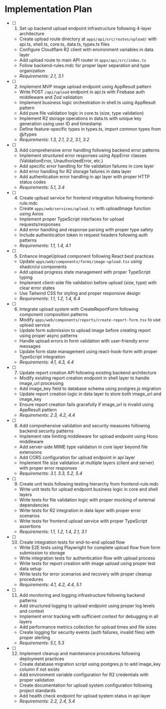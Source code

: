 # Implementation Plan

- [ ] 1. Set up backend upload endpoint infrastructure following 4-layer architecture
  - Create upload route directory at `apps/api/src/routes/upload/` with api.ts, shell.ts, core.ts, data.ts, types.ts files
  - Configure Cloudflare R2 client with environment variables in data layer
  - Add upload route to main API router in `apps/api/src/index.ts`
  - Follow backend-rules.mdc for proper layer separation and type organization
  - _Requirements: 2.1, 3.1_

- [ ] 2. Implement MVP image upload endpoint using AppResult pattern
  - Write POST `/api/upload` endpoint in api.ts with Firebase auth middleware and Zod validation
  - Implement business logic orchestration in shell.ts using AppResult pattern
  - Add pure file validation logic in core.ts (size, type validation)
  - Implement R2 storage operations in data.ts with unique key generation using user ID and timestamp
  - Define feature-specific types in types.ts, import common types from @/types
  - _Requirements: 1.3, 2.1, 2.2, 3.1, 3.2_

- [ ] 3. Add comprehensive error handling following backend error patterns
  - Implement structured error responses using AppError classes (ValidationError, UnauthorizedError, etc.)
  - Add specific error handling for file validation failures in core layer
  - Add error handling for R2 storage failures in data layer
  - Add authentication error handling in api layer with proper HTTP status codes
  - _Requirements: 5.1, 3.4_

- [ ] 4. Create upload service for frontend integration following frontend-rule.mdc
  - Create `apps/web/services/upload.ts` with uploadImage function using Axios
  - Implement proper TypeScript interfaces for upload requests/responses
  - Add error handling and response parsing with proper type safety
  - Include authentication token in request headers following auth patterns
  - _Requirements: 1.1, 1.4, 4.1_

- [ ] 5. Enhance ImageUpload component following React best practices
  - Update `apps/web/components/forms/image-upload.tsx` using shadcn/ui components
  - Add upload progress state management with proper TypeScript typing
  - Implement client-side file validation before upload (size, type) with clear error states
  - Use Tailwind CSS for styling and proper responsive design
  - _Requirements: 1.1, 1.2, 1.4, 6.4_

- [ ] 6. Integrate upload system with CreateReportForm following component composition patterns
  - Modify `apps/web/components/reports/create-report-form.tsx` to use upload service
  - Update form submission to upload image before creating report using proper async patterns
  - Handle upload errors in form validation with user-friendly error messages
  - Update form state management using react-hook-form with proper TypeScript integration
  - _Requirements: 4.1, 4.3, 4.4_

- [ ] 7. Update report creation API following existing backend architecture
  - Modify existing report creation endpoint in shell layer to handle image_url processing
  - Add image_key field to database schema using postgres.js migration
  - Update report creation logic in data layer to store both image_url and image_key
  - Ensure report creation fails gracefully if image_url is invalid using AppResult pattern
  - _Requirements: 2.3, 4.2, 4.4_

- [ ] 8. Add comprehensive validation and security measures following backend security patterns
  - Implement rate limiting middleware for upload endpoint using Hono middleware
  - Add server-side MIME type validation in core layer beyond file extensions
  - Add CORS configuration for upload endpoint in api layer
  - Implement file size validation at multiple layers (client and server) with proper error responses
  - _Requirements: 3.1, 3.3, 5.2, 5.4_

- [ ] 9. Create unit tests following testing hierarchy from frontend-rule.mdc
  - Write unit tests for upload endpoint business logic in core and shell layers
  - Write tests for file validation logic with proper mocking of external dependencies
  - Write tests for R2 integration in data layer with proper error scenarios
  - Write tests for frontend upload service with proper TypeScript assertions
  - _Requirements: 1.1, 1.2, 1.4, 2.1, 3.1_

- [ ] 10. Create integration tests for end-to-end upload flow
  - Write E2E tests using Playwright for complete upload flow from form submission to storage
  - Write integration tests for authentication flow with upload process
  - Write tests for report creation with image upload using proper test data setup
  - Write tests for error scenarios and recovery with proper cleanup procedures
  - _Requirements: 4.1, 4.2, 4.4, 5.1_

- [ ] 11. Add monitoring and logging infrastructure following backend patterns
  - Add structured logging to upload endpoint using proper log levels and context
  - Implement error tracking with sufficient context for debugging in all layers
  - Add performance metrics collection for upload times and file sizes
  - Create logging for security events (auth failures, invalid files) with proper alerting
  - _Requirements: 5.1, 5.3_

- [ ] 12. Implement cleanup and maintenance procedures following deployment practices
  - Create database migration script using postgres.js to add image_key column if not exists
  - Add environment variable configuration for R2 credentials with proper validation
  - Create documentation for upload system configuration following project standards
  - Add health check endpoint for upload system status in api layer
  - _Requirements: 2.2, 2.4, 5.4_
